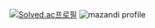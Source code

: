 [![Solved.ac프로필](http://mazassumnida.wtf/api/generate_badge?boj=sjshappy110)](https://solved.ac/sjshappy110)
![mazandi profile](http://mazandi.herokuapp.com/api?handle=sjshappy110&theme=dark)
